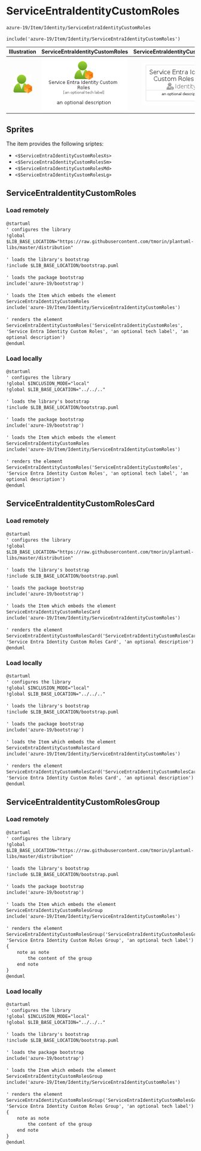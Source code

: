 # ServiceEntraIdentityCustomRoles


```text
azure-19/Item/Identity/ServiceEntraIdentityCustomRoles
```

```text
include('azure-19/Item/Identity/ServiceEntraIdentityCustomRoles')
```



| Illustration | ServiceEntraIdentityCustomRoles | ServiceEntraIdentityCustomRolesCard | ServiceEntraIdentityCustomRolesGroup |
| :---: | :---: | :---: | :---: |
| ![illustration for Illustration](../../../azure-19/Item/Identity/ServiceEntraIdentityCustomRoles.png) | ![illustration for ServiceEntraIdentityCustomRoles](../../../azure-19/Item/Identity/ServiceEntraIdentityCustomRoles.Local.png) | ![illustration for ServiceEntraIdentityCustomRolesCard](../../../azure-19/Item/Identity/ServiceEntraIdentityCustomRolesCard.Local.png) | ![illustration for ServiceEntraIdentityCustomRolesGroup](../../../azure-19/Item/Identity/ServiceEntraIdentityCustomRolesGroup.Local.png) |



## Sprites
The item provides the following sriptes:

- `<$ServiceEntraIdentityCustomRolesXs>`
- `<$ServiceEntraIdentityCustomRolesSm>`
- `<$ServiceEntraIdentityCustomRolesMd>`
- `<$ServiceEntraIdentityCustomRolesLg>`





## ServiceEntraIdentityCustomRoles

### Load remotely
```plantuml
@startuml
' configures the library
!global $LIB_BASE_LOCATION="https://raw.githubusercontent.com/tmorin/plantuml-libs/master/distribution"

' loads the library's bootstrap
!include $LIB_BASE_LOCATION/bootstrap.puml

' loads the package bootstrap
include('azure-19/bootstrap')

' loads the Item which embeds the element ServiceEntraIdentityCustomRoles
include('azure-19/Item/Identity/ServiceEntraIdentityCustomRoles')

' renders the element
ServiceEntraIdentityCustomRoles('ServiceEntraIdentityCustomRoles', 'Service Entra Identity Custom Roles', 'an optional tech label', 'an optional description')
@enduml
```

### Load locally
```plantuml
@startuml
' configures the library
!global $INCLUSION_MODE="local"
!global $LIB_BASE_LOCATION="../../.."

' loads the library's bootstrap
!include $LIB_BASE_LOCATION/bootstrap.puml

' loads the package bootstrap
include('azure-19/bootstrap')

' loads the Item which embeds the element ServiceEntraIdentityCustomRoles
include('azure-19/Item/Identity/ServiceEntraIdentityCustomRoles')

' renders the element
ServiceEntraIdentityCustomRoles('ServiceEntraIdentityCustomRoles', 'Service Entra Identity Custom Roles', 'an optional tech label', 'an optional description')
@enduml
```

## ServiceEntraIdentityCustomRolesCard

### Load remotely
```plantuml
@startuml
' configures the library
!global $LIB_BASE_LOCATION="https://raw.githubusercontent.com/tmorin/plantuml-libs/master/distribution"

' loads the library's bootstrap
!include $LIB_BASE_LOCATION/bootstrap.puml

' loads the package bootstrap
include('azure-19/bootstrap')

' loads the Item which embeds the element ServiceEntraIdentityCustomRolesCard
include('azure-19/Item/Identity/ServiceEntraIdentityCustomRoles')

' renders the element
ServiceEntraIdentityCustomRolesCard('ServiceEntraIdentityCustomRolesCard', 'Service Entra Identity Custom Roles Card', 'an optional description')
@enduml
```

### Load locally
```plantuml
@startuml
' configures the library
!global $INCLUSION_MODE="local"
!global $LIB_BASE_LOCATION="../../.."

' loads the library's bootstrap
!include $LIB_BASE_LOCATION/bootstrap.puml

' loads the package bootstrap
include('azure-19/bootstrap')

' loads the Item which embeds the element ServiceEntraIdentityCustomRolesCard
include('azure-19/Item/Identity/ServiceEntraIdentityCustomRoles')

' renders the element
ServiceEntraIdentityCustomRolesCard('ServiceEntraIdentityCustomRolesCard', 'Service Entra Identity Custom Roles Card', 'an optional description')
@enduml
```

## ServiceEntraIdentityCustomRolesGroup

### Load remotely
```plantuml
@startuml
' configures the library
!global $LIB_BASE_LOCATION="https://raw.githubusercontent.com/tmorin/plantuml-libs/master/distribution"

' loads the library's bootstrap
!include $LIB_BASE_LOCATION/bootstrap.puml

' loads the package bootstrap
include('azure-19/bootstrap')

' loads the Item which embeds the element ServiceEntraIdentityCustomRolesGroup
include('azure-19/Item/Identity/ServiceEntraIdentityCustomRoles')

' renders the element
ServiceEntraIdentityCustomRolesGroup('ServiceEntraIdentityCustomRolesGroup', 'Service Entra Identity Custom Roles Group', 'an optional tech label') {
    note as note
        the content of the group
    end note
}
@enduml
```

### Load locally
```plantuml
@startuml
' configures the library
!global $INCLUSION_MODE="local"
!global $LIB_BASE_LOCATION="../../.."

' loads the library's bootstrap
!include $LIB_BASE_LOCATION/bootstrap.puml

' loads the package bootstrap
include('azure-19/bootstrap')

' loads the Item which embeds the element ServiceEntraIdentityCustomRolesGroup
include('azure-19/Item/Identity/ServiceEntraIdentityCustomRoles')

' renders the element
ServiceEntraIdentityCustomRolesGroup('ServiceEntraIdentityCustomRolesGroup', 'Service Entra Identity Custom Roles Group', 'an optional tech label') {
    note as note
        the content of the group
    end note
}
@enduml
```

